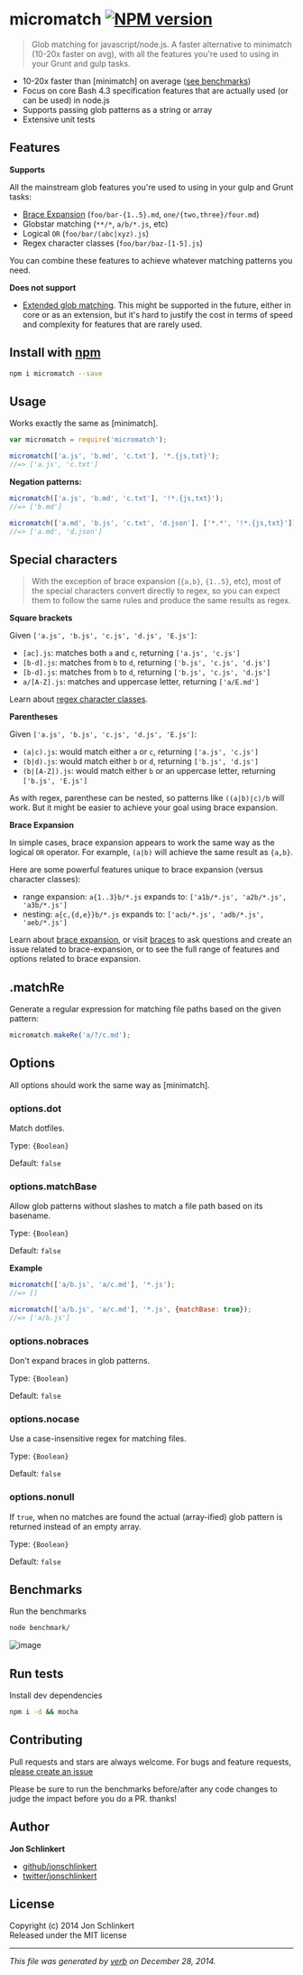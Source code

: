 # micromatch [![NPM version](https://badge.fury.io/js/micromatch.svg)](http://badge.fury.io/js/micromatch)

> Glob matching for javascript/node.js. A faster alternative to minimatch (10-20x faster on avg), with all the features you're used to using in your Grunt and gulp tasks.

 - 10-20x faster than [minimatch] on average ([see benchmarks](#benchmarks))
 - Focus on core Bash 4.3 specification features that are actually used (or can be used) in node.js
 - Supports passing glob patterns as a string or array
 - Extensive unit tests

## Features

**Supports**

All the mainstream glob features you're used to using in your gulp and Grunt tasks:

 + [Brace Expansion][braces] (`foo/bar-{1..5}.md`, `one/{two,three}/four.md`)
 + Globstar matching (`**/*`, `a/b/*.js`, etc)
 + Logical `OR` (`foo/bar/(abc|xyz).js`)
 + Regex character classes (`foo/bar/baz-[1-5].js`)

You can combine these features to achieve whatever matching patterns you need.

**Does not support**

 + [Extended glob matching][extended]. This might be supported in the future, either in core or as an extension, but it's hard to justify the cost in terms of speed and complexity for features that are rarely used.


## Install with [npm](npmjs.org)

```bash
npm i micromatch --save
```


## Usage

Works exactly the same as [minimatch].

```js
var micromatch = require('micromatch');

micromatch(['a.js', 'b.md', 'c.txt'], '*.{js,txt}');
//=> ['a.js', 'c.txt']
```

**Negation patterns:**

```js
micromatch(['a.js', 'b.md', 'c.txt'], '!*.{js,txt}');
//=> ['b.md']

micromatch(['a.md', 'b.js', 'c.txt', 'd.json'], ['*.*', '!*.{js,txt}']);
//=> ['a.md', 'd.json']
```

## Special characters

> With the exception of brace expansion (`{a,b}`, `{1..5}`, etc), most of the special characters convert directly to regex, so you can expect them to follow the same rules and produce the same results as regex.

**Square brackets**

Given `['a.js', 'b.js', 'c.js', 'd.js', 'E.js']`:

 - `[ac].js`: matches both `a` and `c`, returning `['a.js', 'c.js']`
 - `[b-d].js`: matches from `b` to `d`, returning `['b.js', 'c.js', 'd.js']`
 - `[b-d].js`: matches from `b` to `d`, returning `['b.js', 'c.js', 'd.js']`
 - `a/[A-Z].js`: matches and uppercase letter, returning `['a/E.md']`

Learn about [regex character classes][character-classes].


**Parentheses**

Given `['a.js', 'b.js', 'c.js', 'd.js', 'E.js']`:

 - `(a|c).js`: would match either `a` or `c`, returning `['a.js', 'c.js']`
 - `(b|d).js`: would match either `b` or `d`, returning `['b.js', 'd.js']`
 - `(b|[A-Z]).js`: would match either `b` or an uppercase letter, returning `['b.js', 'E.js']`

As with regex, parenthese can be nested, so patterns like `((a|b)|c)/b` will work. But it might be easier to achieve your goal using brace expansion.

**Brace Expansion**

In simple cases, brace expansion appears to work the same way as the logical `OR` operator. For example, `(a|b)` will achieve the same result as `{a,b}`.

Here are some powerful features unique to brace expansion (versus character classes):

 - range expansion: `a{1..3}b/*.js` expands to: `['a1b/*.js', 'a2b/*.js', 'a3b/*.js']`
 - nesting: `a{c,{d,e}}b/*.js` expands to: `['acb/*.js', 'adb/*.js', 'aeb/*.js']`


Learn about [brace expansion][braces], or visit [braces][braces] to ask questions and create an issue related to brace-expansion, or to see the full range of features and options related to brace expansion.


## .matchRe

Generate a regular expression for matching file paths based on the given pattern:

```js
micromatch.makeRe('a/?/c.md');
```

## Options

All options should work the same way as [minimatch].

### options.dot

Match dotfiles.

Type: `{Boolean}`

Default: `false`


### options.matchBase

Allow glob patterns without slashes to match a file path based on its basename.

Type: `{Boolean}`

Default: `false`

**Example**

```js
micromatch(['a/b.js', 'a/c.md'], '*.js');
//=> []

micromatch(['a/b.js', 'a/c.md'], '*.js', {matchBase: true});
//=> ['a/b.js']
```

### options.nobraces

Don't expand braces in glob patterns.

Type: `{Boolean}`

Default: `false`


### options.nocase

Use a case-insensitive regex for matching files.

Type: `{Boolean}`

Default: `false`


### options.nonull

If `true`, when no matches are found the actual (array-ified) glob pattern is returned instead of an empty array.

Type: `{Boolean}`

Default: `false`


## Benchmarks

Run the benchmarks

```bash
node benchmark/
```

![image](https://cloud.githubusercontent.com/assets/383994/5535193/1c28a4a2-8a45-11e4-813a-0236586aa990.png)


## Run tests

Install dev dependencies

```bash
npm i -d && mocha
```


## Contributing
Pull requests and stars are always welcome. For bugs and feature requests, [please create an issue](https://github.com/jonschlinkert/micromatch/issues)

Please be sure to run the benchmarks before/after any code changes to judge the impact before you do a PR. thanks!

## Author

**Jon Schlinkert**
 
+ [github/jonschlinkert](https://github.com/jonschlinkert)
+ [twitter/jonschlinkert](http://twitter.com/jonschlinkert) 

## License
Copyright (c) 2014 Jon Schlinkert  
Released under the MIT license

***

_This file was generated by [verb](https://github.com/assemble/verb) on December 28, 2014._

[extended]: http://mywiki.wooledge.org/BashGuide/Patterns#Extended_Globs
[braces]: https://github.com/jonschlinkert/braces
[character-classes]: http://www.regular-expressions.info/charclass.html